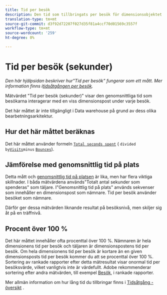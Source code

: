 ```yaml
---
title: Tid per besök
description: Den tid som tillbringats per besök för dimensionsobjektet.
translation-type: tm+mt
source-git-commit: d3f92d72207f027d35f81a4ccf70d01569c3557f
workflow-type: tm+mt
source-wordcount: '259'
ht-degree: 0%

---
```



# Tid per besök (sekunder)

*Den här hjälpsidan beskriver hur&quot;Tid per besök&quot; fungerar som ett mått. Mer information finns i[tidsåtgången per besök](../dimensions/time-spent-per-visit.md).*

Mätvärdet &quot;Tid per besök (sekunder)&quot; visar den genomsnittliga tid som besökarna interagerar med en viss dimensionspost under varje besök.

Det här måttet är inte tillgängligt i Data warehouse på grund av dess olika bearbetningsarkitektur.

## Hur det här måttet beräknas

Det här måttet använder formeln [`Total seconds spent`](total-seconds-spent.md) ( `divided by`[`Visits`](visits.md)`minus` [`Bounces`](bounces.md)).

## Jämförelse med genomsnittlig tid på plats

Detta mått och [genomsnittlig tid på platsen](average-time-on-site.md) är lika, men har flera viktiga skillnader. I båda mätvärdena används&quot;Totalt antal sekunder som spenderas&quot; som täljare. I&quot;Genomsnittlig tid på plats&quot; används sekvenser som innehåller en dimensionspost som nämnare. Tid per besök använder besöket som nämnare.

Därför ger dessa mätvärden liknande resultat på besöksnivå, men skiljer sig åt på en träffnivå.

## Procent över 100 %

Det här måttet innehåller ofta procenttal över 100 %. Nämnaren är hela dimensionens tid per besök och täljaren är dimensionspostens tid per besök. Om hela dimensionens tid per besök är kortare än en given dimensionsposts tid per besök kommer du att se procenttal över 100 %. Sortering av rankade rapporter efter detta mätresultat visar onormal tid per besöksvärde, vilket vanligtvis inte är värdefullt. Adobe rekommenderar sortering efter andra mätvärden, till exempel [Besök](visits.md), i rankade rapporter.

Mer allmän information om hur lång tid du tillbringar finns i [Tidsåtgång - översikt](time-spent.md) .
